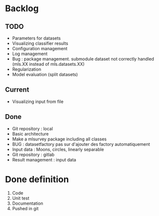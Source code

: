 # Backlog

## TODO
* Parameters for datasets
* Visualizing classifier results
* Configuration management
* Log management
* Bug : package management. submodule dataset not correctly handled (mls.XX instead of mls.datasets.XX)
* Regularization
* Model evaluation (split datasets)

## Current
* Visualizing input from file

## Done
* Git repository : local
* Basic architecture
* Make a mlsurvey package including all classes
* BUG : datasetfactory pas sur d'ajouter des factory automatiquement
* Input data : Moons, circles, linearly separable
* Git repository : gitlab
* Result management : input data

# Done definition
1. Code 
2. Unit test
3. Documentation
4. Pushed in git
